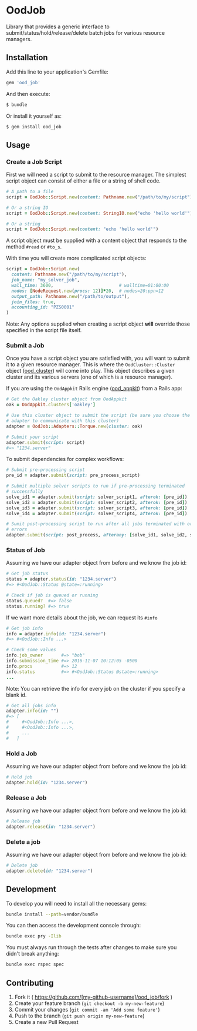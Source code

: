 # OodJob

Library that provides a generic interface to submit/status/hold/release/delete
batch jobs for various resource managers.

## Installation

Add this line to your application's Gemfile:

```ruby
gem 'ood_job'
```

And then execute:

```sh
$ bundle
```

Or install it yourself as:

```sh
$ gem install ood_job
```

## Usage

### Create a Job Script

First we will need a script to submit to the resource manager. The simplest
script object can consist of either a file or a string of shell code.

```ruby
# A path to a file
script = OodJob::Script.new(content: Pathname.new("/path/to/my/script"))

# Or a string IO
script = OodJob::Script.new(content: StringIO.new("echo 'hello world'"))

# Or a string
script = OodJob::Script.new(content: "echo 'hello world'")
```

A script object must be supplied with a content object that responds to the
method `#read` or `#to_s`.

With time you will create more complicated script objects:

```ruby
script = OodJob::Script.new(
  content: Pathname.new("/path/to/my/script"),
  job_name: "my_solver_job",
  wall_time: 3600,                         # walltime=01:00:00
  nodes: [NodeRequest.new(procs: 12)]*20,  # nodes=20:ppn=12
  output_path: Pathname.new("/path/to/output"),
  join_files: true,
  accounting_id: "PZS0001"
)
```

Note: Any options supplied when creating a script object **will** override
those specified in the script file itself.

### Submit a Job

Once you have a script object you are satisfied with, you will want to submit
it to a given resource manager. This is where the `OodCluster::Cluster` object
([ood_cluster](https://github.com/OSC/ood_cluster/)) will come into play. This
object describes a given cluster and its various servers (one of which is a
resource manager).

If you are using the `OodAppkit` Rails engine
([ood_appkit](https://github.com/OSC/ood_appkit/)) from a Rails app:

```ruby
# Get the Oakley cluster object from OodAppkit
oak = OodAppkit.clusters['oakley']

# Use this cluster object to submit the script (be sure you choose the correct
# adapter to communicate with this cluster)
adapter = OodJob::Adapters::Torque.new(cluster: oak)

# Submit your script
adapter.submit(script: script)
#=> "1234.server"
```

To submit dependencies for complex workflows:

```ruby
# Submit pre-processing script
pre_id = adapter.submit(script: pre_process_script)

# Submit multiple solver scripts to run if pre-processing terminated
# successfully
solve_id1 = adapter.submit(script: solver_script1, afterok: [pre_id])
solve_id2 = adapter.submit(script: solver_script2, afterok: [pre_id])
solve_id3 = adapter.submit(script: solver_script3, afterok: [pre_id])
solve_id4 = adapter.submit(script: solver_script4, afterok: [pre_id])

# Sumit post-processing script to run after all jobs terminated with or without
# errors
adapter.submit(script: post_process, afterany: [solve_id1, solve_id2, solve_id3, solve_id4])
```

### Status of Job

Assuming we have our adapter object from before and we know the job id:

```ruby
# Get job status
status = adapter.status(id: "1234.server")
#=> #<OodJob::Status @state=:running>

# Check if job is queued or running
status.queued?  #=> false
status.running? #=> true
```

If we want more details about the job, we can request its `#info`

```ruby
# Get job info
info = adapter.info(id: "1234.server")
#=> #<OodJob::Info ...>

# Check some values
info.job_owner       #=> "bob"
info.submission_time #=> 2016-11-07 10:12:05 -0500
info.procs           #=> 12
info.status          #=> #<OodJob::Status @state=:running>
...
```

Note: You can retrieve the info for every job on the cluster if you specify a
blank id.

```ruby
# Get all jobs info
adapter.info(id: "")
#=> [
#     #<OodJob::Info ...>,
#     #<OodJob::Info ...>,
#     ...
#   ]
```

### Hold a Job

Assuming we have our adapter object from before and we know the job id:

```ruby
# Hold job
adapter.hold(id: "1234.server")
```

### Release a Job

Assuming we have our adapter object from before and we know the job id:

```ruby
# Release job
adapter.release(id: "1234.server")
```

### Delete a job

Assuming we have our adapter object from before and we know the job id:

```ruby
# Delete job
adapter.delete(id: "1234.server")
```

## Development

To develop you will need to install all the necessary gems:

```sh
bundle install --path=vendor/bundle
```

You can then access the development console through:

```sh
bundle exec pry -Ilib
```

You must always run through the tests after changes to make sure you didn't
break anything:

```sh
bundle exec rspec spec
```

## Contributing

1. Fork it ( https://github.com/[my-github-username]/ood_job/fork )
2. Create your feature branch (`git checkout -b my-new-feature`)
3. Commit your changes (`git commit -am 'Add some feature'`)
4. Push to the branch (`git push origin my-new-feature`)
5. Create a new Pull Request
